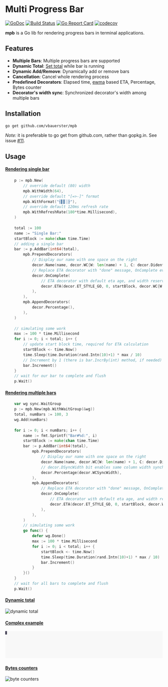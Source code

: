 # Multi Progress Bar

[![GoDoc](https://godoc.org/github.com/vbauerster/mpb?status.svg)](https://godoc.org/github.com/vbauerster/mpb)
[![Build Status](https://travis-ci.org/vbauerster/mpb.svg?branch=master)](https://travis-ci.org/vbauerster/mpb)
[![Go Report Card](https://goreportcard.com/badge/github.com/vbauerster/mpb)](https://goreportcard.com/report/github.com/vbauerster/mpb)
[![codecov](https://codecov.io/gh/vbauerster/mpb/branch/master/graph/badge.svg)](https://codecov.io/gh/vbauerster/mpb)

**mpb** is a Go lib for rendering progress bars in terminal applications.

## Features

* __Multiple Bars__: Multiple progress bars are supported
* __Dynamic Total__: [Set total](https://github.com/vbauerster/mpb/issues/9#issuecomment-344448984) while bar is running
* __Dynamic Add/Remove__: Dynamically add or remove bars
* __Cancellation__: Cancel whole rendering process
* __Predefined Decorators__: Elapsed time, [ewma](https://github.com/VividCortex/ewma) based ETA, Percentage, Bytes counter
* __Decorator's width sync__:  Synchronized decorator's width among multiple bars

## Installation

```sh
go get github.com/vbauerster/mpb
```

_Note:_ it is preferable to go get from github.com, rather than gopkg.in. See issue [#11](https://github.com/vbauerster/mpb/issues/11).

## Usage

#### [Rendering single bar](examples/singleBar/main.go)
```go
    p := mpb.New(
        // override default (80) width
        mpb.WithWidth(64),
        // override default "[=>-]" format
        mpb.WithFormat("╢▌▌░╟"),
        // override default 120ms refresh rate
        mpb.WithRefreshRate(180*time.Millisecond),
    )

    total := 100
    name := "Single Bar:"
    startBlock := make(chan time.Time)
    // adding a single bar
    bar := p.AddBar(int64(total),
        mpb.PrependDecorators(
            // Display our name with one space on the right
            decor.Name(name, decor.WC{W: len(name) + 1, C: decor.DidentRight}),
            // Replace ETA decorator with "done" message, OnComplete event
            decor.OnComplete(
                // ETA decorator with default eta age, and width reservation of 4
                decor.ETA(decor.ET_STYLE_GO, 0, startBlock, decor.WC{W: 4}), "done",
            ),
        ),
        mpb.AppendDecorators(
            decor.Percentage(),
        ),
    )

    // simulating some work
    max := 100 * time.Millisecond
    for i := 0; i < total; i++ {
        // update start block time, required for ETA calculation
        startBlock <- time.Now()
        time.Sleep(time.Duration(rand.Intn(10)+1) * max / 10)
        // Increment by 1 (there is bar.IncrBy(int) method, if needed)
        bar.Increment()
    }
    // wait for our bar to complete and flush
    p.Wait()
```

#### [Rendering multiple bars](examples/simple/main.go)
```go
    var wg sync.WaitGroup
    p := mpb.New(mpb.WithWaitGroup(&wg))
    total, numBars := 100, 3
    wg.Add(numBars)

    for i := 0; i < numBars; i++ {
        name := fmt.Sprintf("Bar#%d:", i)
        startBlock := make(chan time.Time)
        bar := p.AddBar(int64(total),
            mpb.PrependDecorators(
                // Display our name with one space on the right
                decor.Name(name, decor.WC{W: len(name) + 1, C: decor.DidentRight}),
                // decor.DSyncWidth bit enables same column width synchronization
                decor.Percentage(decor.WCSyncWidth),
            ),
            mpb.AppendDecorators(
				// Replace ETA decorator with "done" message, OnComplete event
                decor.OnComplete(
                    // ETA decorator with default eta age, and width reservation of 3
                    decor.ETA(decor.ET_STYLE_GO, 0, startBlock, decor.WC{W: 3}), "done",
                ),
            ),
        )
        // simulating some work
        go func() {
            defer wg.Done()
            max := 100 * time.Millisecond
            for i := 0; i < total; i++ {
                startBlock <- time.Now()
                time.Sleep(time.Duration(rand.Intn(10)+1) * max / 10)
                bar.Increment()
            }
        }()
    }
    // wait for all bars to complete and flush
    p.Wait()
```

#### [Dynamic total](examples/dynTotal/main.go)

![dynamic total](examples/gifs/1LuTsBJUAm4yV6PpT5OJSmJYw.svg)

#### [Complex example](examples/complex/main.go)

![complex](examples/gifs/fln0CKeXIUGcvOQBA3vC6U4Pu.svg)

#### [Bytes counters](examples/io/multiple/main.go)

![byte counters](examples/gifs/ZsrT3r0ecrFwoarnplQz4UeL4.svg)
